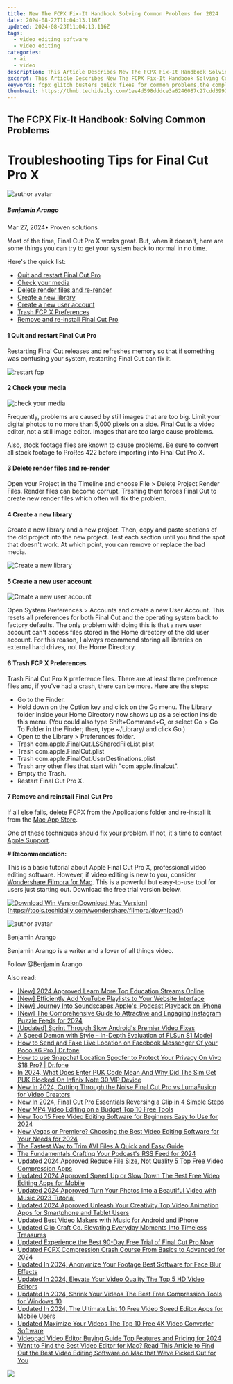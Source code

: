 ```yaml
---
title: New The FCPX Fix-It Handbook Solving Common Problems for 2024
date: 2024-08-22T11:04:13.116Z
updated: 2024-08-23T11:04:13.116Z
tags: 
  - video editing software
  - video editing
categories: 
  - ai
  - video
description: This Article Describes New The FCPX Fix-It Handbook Solving Common Problems for 2024
excerpt: This Article Describes New The FCPX Fix-It Handbook Solving Common Problems for 2024
keywords: fcpx glitch busters quick fixes for common problems,the complete handbook to working with xml files in fcpx,solving the sync problem audio and video alignment in fcpx 2024,buggy fcpx reset and reboot a quick fix for common problems,the fcpx fix it guide solving common problems and optimizing workflow,solve common fcpx problems with a simple reset,the fcpx fix it handbook solving common problems
thumbnail: https://thmb.techidaily.com/1ee4d598dddce3a6246087c27cdd3992445e17b0d9a8038ff04440aee38e00e3.jpg
---
```


## The FCPX Fix-It Handbook: Solving Common Problems

# Troubleshooting Tips for Final Cut Pro X

![author avatar](https://images.wondershare.com/filmora/article-images/benjamin-arango-author.jpg)

##### Benjamin Arango

 Mar 27, 2024• Proven solutions

Most of the time, Final Cut Pro X works great. But, when it doesn't, here are some things you can try to get your system back to normal in no time.

Here's the quick list:

* [Quit and restart Final Cut Pro](#part1)
* [Check your media](#part2)
* [Delete render files and re-render](#part3)
* [Create a new library](#part4)
* [Create a new user account](#part5)
* [Trash FCP X Preferences](#part6)
* [Remove and re-install Final Cut Pro](#part7)

#### 1 Quit and restart Final Cut Pro

Restarting Final Cut releases and refreshes memory so that if something was confusing your system, restarting Final Cut can fix it.

![restart fcp](https://images.wondershare.com/images/multimedia/video-editor/restart.png "restart fcp")

#### 2 Check your media

![check your media](https://images.wondershare.com/images/multimedia/video-editor/image-size.png "check your media")

Frequently, problems are caused by still images that are too big. Limit your digital photos to no more than 5,000 pixels on a side. Final Cut is a video editor, not a still image editor. Images that are too large cause problems.

Also, stock footage files are known to cause problems. Be sure to convert all stock footage to ProRes 422 before importing into Final Cut Pro X.

#### 3 Delete render files and re-render

Open your Project in the Timeline and choose File > Delete Project Render Files. Render files can become corrupt. Trashing them forces Final Cut to create new render files which often will fix the problem.

#### 4 Create a new library

Create a new library and a new project. Then, copy and paste sections of the old project into the new project. Test each section until you find the spot that doesn't work. At which point, you can remove or replace the bad media.

![Create a new library](https://images.wondershare.com/images/multimedia/video-editor/new-project.png "Create a new library")

#### 5 Create a new user account

![Create a new user account](https://images.wondershare.com/images/multimedia/video-editor/new-ccount.png "Create a new user account")

Open System Preferences > Accounts and create a new User Account. This resets all preferences for both Final Cut and the operating system back to factory defaults. The only problem with doing this is that a new user account can't access files stored in the Home directory of the old user account. For this reason, I always recommend storing all libraries on external hard drives, not the Home Directory.

#### 6 Trash FCP X Preferences

Trash Final Cut Pro X preference files. There are at least three preference files and, if you've had a crash, there can be more. Here are the steps:

* Go to the Finder.
* Hold down on the Option key and click on the Go menu. The Library folder inside your Home Directory now shows up as a selection inside this menu. (You could also type Shift+Command+G, or select Go > Go To Folder in the Finder; then, type \~/Library/ and click Go.)
* Open to the Library > Preferences folder.
* Trash com.apple.FinalCut.LSSharedFileList.plist
* Trash com.apple.FinalCut.plist
* Trash com.apple.FinalCut.UserDestinations.plist
* Trash any other files that start with "com.apple.finalcut".
* Empty the Trash.
* Restart Final Cut Pro X.

#### 7 Remove and reinstall Final Cut Pro

If all else fails, delete FCPX from the Applications folder and re-install it from the [Mac App Store](https://itunes.apple.com/us/app/final-cut-pro/id424389933?mt=12).

One of these techniques should fix your problem. If not, it's time to contact [Apple Support](http://www.apple.com/support/).

**\# Recommendation:**

This is a basic tutorial about Apple Final Cut Pro X, professional video editing software. However, if video editing is new to you, consider [Wondershare Filmora for Mac](https://tools.techidaily.com/wondershare/filmora/download/). This is a powerful but easy-to-use tool for users just starting out. Download the free trial version below.

[![Download Win Version](https://images.wondershare.com/filmora/guide/download-btn-win.jpg)](https://tools.techidaily.com/wondershare/filmora/download/)[Download Mac Version](https://images.wondershare.com/filmora/guide/download-btn-mac.jpg)](https://tools.techidaily.com/wondershare/filmora/download/)

![author avatar](https://images.wondershare.com/filmora/article-images/benjamin-arango-author.jpg)

Benjamin Arango

Benjamin Arango is a writer and a lover of all things video.

Follow @Benjamin Arango

<span class="atpl-alsoreadstyle">Also read:</span>
<div><ul>
<li><a href="https://youtube-web.techidaily.com/024-approved-learn-more-top-education-streams-online/"><u>[New] 2024 Approved  Learn More  Top Education Streams Online</u></a></li>
<li><a href="https://youtube-video-recordings.techidaily.com/new-efficiently-add-youtube-playlists-to-your-website-interface/"><u>[New] Efficiently Add YouTube Playlists to Your Website Interface</u></a></li>
<li><a href="https://extra-approaches.techidaily.com/new-journey-into-soundscapes-apples-ipodcast-playback-on-iphone/"><u>[New] Journey Into Soundscapes  Apple's iPodcast Playback on iPhone</u></a></li>
<li><a href="https://instagram-video-recordings.techidaily.com/new-the-comprehensive-guide-to-attractive-and-engaging-instagram-puzzle-feeds-for-2024/"><u>[New] The Comprehensive Guide to Attractive and Engaging Instagram Puzzle Feeds for 2024</u></a></li>
<li><a href="https://fox-direct.techidaily.com/updated-sprint-through-slow-androids-premier-video-fixes/"><u>[Updated] Sprint Through Slow  Android's Premier Video Fixes</u></a></li>
<li><a href="https://hardware-reviews.techidaily.com/a-speed-demon-with-style-in-depth-evaluation-of-flsun-s1-model/"><u>A Speed Demon with Style – In-Depth Evaluation of FLSun S1 Model</u></a></li>
<li><a href="https://location-social.techidaily.com/how-to-send-and-fake-live-location-on-facebook-messenger-of-your-poco-x6-pro-drfone-by-drfone-virtual-android/"><u>How to Send and Fake Live Location on Facebook Messenger Of your Poco X6 Pro | Dr.fone</u></a></li>
<li><a href="https://change-location.techidaily.com/how-to-use-snapchat-location-spoofer-to-protect-your-privacy-on-vivo-s18-pro-drfone-by-drfone-virtual-android/"><u>How to use Snapchat Location Spoofer to Protect Your Privacy On Vivo S18 Pro? | Dr.fone</u></a></li>
<li><a href="https://sim-unlock.techidaily.com/in-2024-what-does-enter-puk-code-mean-and-why-did-the-sim-get-puk-blocked-on-infinix-note-30-vip-device-by-drfone-android/"><u>In 2024, What Does Enter PUK Code Mean And Why Did The Sim Get PUK Blocked On Infinix Note 30 VIP Device</u></a></li>
<li><a href="https://smart-video-creator.techidaily.com/new-in-2024-cutting-through-the-noise-final-cut-pro-vs-lumafusion-for-video-creators/"><u>New In 2024, Cutting Through the Noise Final Cut Pro vs LumaFusion for Video Creators</u></a></li>
<li><a href="https://smart-video-creator.techidaily.com/new-in-2024-final-cut-pro-essentials-reversing-a-clip-in-4-simple-steps/"><u>New In 2024, Final Cut Pro Essentials Reversing a Clip in 4 Simple Steps</u></a></li>
<li><a href="https://smart-video-creator.techidaily.com/new-mp4-video-editing-on-a-budget-top-10-free-tools/"><u>New MP4 Video Editing on a Budget Top 10 Free Tools</u></a></li>
<li><a href="https://smart-video-creator.techidaily.com/new-top-15-free-video-editing-software-for-beginners-easy-to-use-for-2024/"><u>New Top 15 Free Video Editing Software for Beginners Easy to Use for 2024</u></a></li>
<li><a href="https://smart-video-creator.techidaily.com/new-vegas-or-premiere-choosing-the-best-video-editing-software-for-your-needs-for-2024/"><u>New Vegas or Premiere? Choosing the Best Video Editing Software for Your Needs for 2024</u></a></li>
<li><a href="https://smart-video-creator.techidaily.com/the-fastest-way-to-trim-avi-files-a-quick-and-easy-guide/"><u>The Fastest Way to Trim AVI Files A Quick and Easy Guide</u></a></li>
<li><a href="https://some-guidance.techidaily.com/the-fundamentals-crafting-your-podcasts-rss-feed-for-2024/"><u>The Fundamentals  Crafting Your Podcast's RSS Feed for 2024</u></a></li>
<li><a href="https://smart-video-creator.techidaily.com/updated-2024-approved-reduce-file-size-not-quality-5-top-free-video-compression-apps/"><u>Updated 2024 Approved Reduce File Size, Not Quality 5 Top Free Video Compression Apps</u></a></li>
<li><a href="https://smart-video-creator.techidaily.com/updated-2024-approved-speed-up-or-slow-down-the-best-free-video-editing-apps-for-mobile/"><u>Updated 2024 Approved Speed Up or Slow Down The Best Free Video Editing Apps for Mobile</u></a></li>
<li><a href="https://smart-video-creator.techidaily.com/updated-2024-approved-turn-your-photos-into-a-beautiful-video-with-music-2023-tutorial/"><u>Updated 2024 Approved Turn Your Photos Into a Beautiful Video with Music 2023 Tutorial</u></a></li>
<li><a href="https://smart-video-creator.techidaily.com/updated-2024-approved-unleash-your-creativity-top-video-animation-apps-for-smartphone-and-tablet-users/"><u>Updated 2024 Approved Unleash Your Creativity Top Video Animation Apps for Smartphone and Tablet Users</u></a></li>
<li><a href="https://smart-video-creator.techidaily.com/updated-best-video-makers-with-music-for-android-and-iphone/"><u>Updated Best Video Makers with Music for Android and iPhone</u></a></li>
<li><a href="https://smart-video-creator.techidaily.com/updated-clip-craft-co-elevating-everyday-moments-into-timeless-treasures/"><u>Updated Clip Craft Co. Elevating Everyday Moments Into Timeless Treasures</u></a></li>
<li><a href="https://smart-video-creator.techidaily.com/updated-experience-the-best-90-day-free-trial-of-final-cut-pro-now/"><u>Updated Experience the Best 90-Day Free Trial of Final Cut Pro Now</u></a></li>
<li><a href="https://smart-video-creator.techidaily.com/updated-fcpx-compression-crash-course-from-basics-to-advanced-for-2024/"><u>Updated FCPX Compression Crash Course From Basics to Advanced for 2024</u></a></li>
<li><a href="https://smart-video-creator.techidaily.com/updated-in-2024-anonymize-your-footage-best-software-for-face-blur-effects/"><u>Updated In 2024, Anonymize Your Footage Best Software for Face Blur Effects</u></a></li>
<li><a href="https://smart-video-creator.techidaily.com/updated-in-2024-elevate-your-video-quality-the-top-5-hd-video-editors/"><u>Updated In 2024, Elevate Your Video Quality The Top 5 HD Video Editors</u></a></li>
<li><a href="https://smart-video-creator.techidaily.com/updated-in-2024-shrink-your-videos-the-best-free-compression-tools-for-windows-10/"><u>Updated In 2024, Shrink Your Videos The Best Free Compression Tools for Windows 10</u></a></li>
<li><a href="https://smart-video-creator.techidaily.com/updated-in-2024-the-ultimate-list-10-free-video-speed-editor-apps-for-mobile-users/"><u>Updated In 2024, The Ultimate List 10 Free Video Speed Editor Apps for Mobile Users</u></a></li>
<li><a href="https://smart-video-creator.techidaily.com/updated-maximize-your-videos-the-top-10-free-4k-video-converter-software/"><u>Updated Maximize Your Videos The Top 10 Free 4K Video Converter Software</u></a></li>
<li><a href="https://smart-video-creator.techidaily.com/videopad-video-editor-buying-guide-top-features-and-pricing-for-2024/"><u>Videopad Video Editor Buying Guide Top Features and Pricing for 2024</u></a></li>
<li><a href="https://smart-video-creator.techidaily.com/want-to-find-the-best-video-editor-for-mac-read-this-article-to-find-out-the-best-video-editing-software-on-mac-that-weve-picked-out-for-you/"><u>Want to Find the Best Video Editor for Mac? Read This Article to Find Out the Best Video Editing Software on Mac that Weve Picked Out for You</u></a></li>
</ul></div>

<ins class="adsbygoogle"
      style="display:block"
      data-ad-client="ca-pub-7571918770474297"
      data-ad-slot="8358498916"
      data-ad-format="auto"
      data-full-width-responsive="true"></ins>
<!-- affiliate ads begin -->
<a href="https://store.movavi.com/affiliate.php?ACCOUNT=MOVAVI&AFFILIATE=108875&PATH=https%3A%2F%2Fwww.movavi.com%3FAFFILIATE%3D108875%26RESOURCE%3DMovavi%2BVideo%2BEditor%2Bbox"><img src="https://mcusercontent.com/0885a03ded3d480dca9287f12/images/6d3207fd-9f15-4c21-f0ad-59c68e6a7e2a.png" border="0"></a>
<!-- affiliate ads end -->